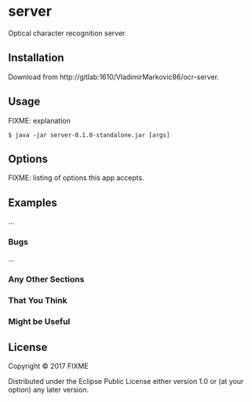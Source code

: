 # server

Optical character recognition server

## Installation

Download from http://gitlab:1610/VladimirMarkovic86/ocr-server.

## Usage

FIXME: explanation

    $ java -jar server-0.1.0-standalone.jar [args]

## Options

FIXME: listing of options this app accepts.

## Examples

...

### Bugs

...

### Any Other Sections
### That You Think
### Might be Useful

## License

Copyright © 2017 FIXME

Distributed under the Eclipse Public License either version 1.0 or (at
your option) any later version.
